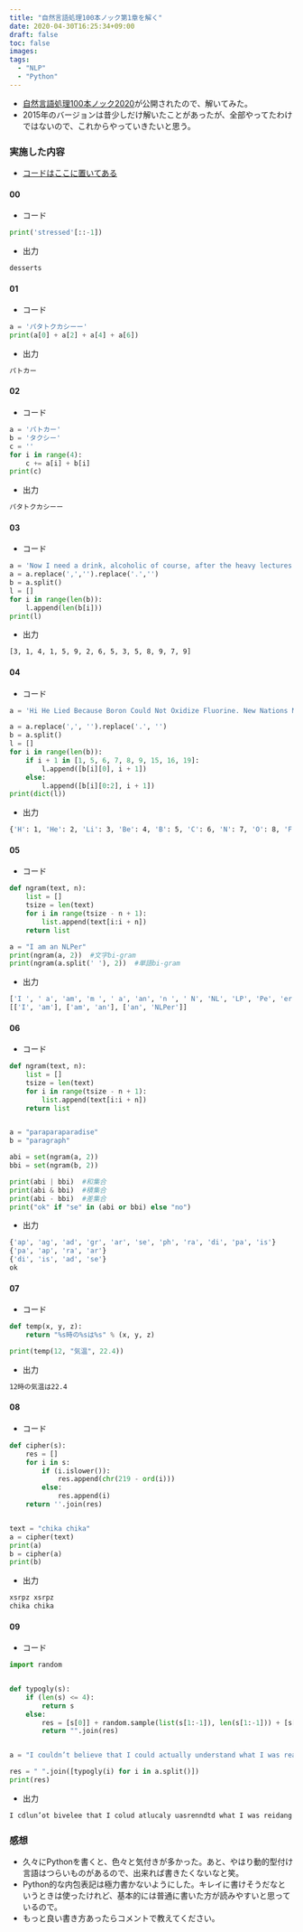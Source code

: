 ```yaml
---
title: "自然言語処理100本ノック第1章を解く"
date: 2020-04-30T16:25:34+09:00
draft: false
toc: false
images:
tags: 
  - "NLP"
  - "Python"
---
```



* [自然言語処理100本ノック2020](https://nlp100.github.io/ja/)が公開されたので、解いてみた。
* 2015年のバージョンは昔少しだけ解いたことがあったが、全部やってたわけではないので、これからやっていきたいと思う。


### 実施した内容
* [コードはここに置いてある](https://github.com/takumi34/nlp_100)

#### 00
* コード
```py
print('stressed'[::-1])
```
* 出力
```bash
desserts
```
#### 01
* コード
```py
a = 'パタトクカシーー'
print(a[0] + a[2] + a[4] + a[6])
```
* 出力
```bash
パトカー
```
#### 02
* コード
```py
a = 'パトカー'
b = 'タクシー'
c = ''
for i in range(4):
    c += a[i] + b[i]
print(c)


```
* 出力
```bash
パタトクカシーー
```


#### 03
* コード
```py
a = 'Now I need a drink, alcoholic of course, after the heavy lectures involving quantum mechanics.'
a = a.replace(',','').replace('.','')
b = a.split()
l = []
for i in range(len(b)):
    l.append(len(b[i]))
print(l)
```
* 出力
```bash
[3, 1, 4, 1, 5, 9, 2, 6, 5, 3, 5, 8, 9, 7, 9]
```

#### 04
* コード
```py
a = 'Hi He Lied Because Boron Could Not Oxidize Fluorine. New Nations Might Also Sign Peace Security Clause. Arthur King Can.'

a = a.replace(',', '').replace('.', '')
b = a.split()
l = []
for i in range(len(b)):
    if i + 1 in [1, 5, 6, 7, 8, 9, 15, 16, 19]:
        l.append([b[i][0], i + 1])
    else:
        l.append([b[i][0:2], i + 1])
print(dict(l))
```
* 出力
```bash
{'H': 1, 'He': 2, 'Li': 3, 'Be': 4, 'B': 5, 'C': 6, 'N': 7, 'O': 8, 'F': 9, 'Ne': 10, 'Na': 11, 'Mi': 12, 'Al': 13, 'Si': 14, 'P': 15, 'S': 16, 'Cl': 17, 'Ar': 18, 'K': 19, 'Ca': 20}
```

#### 05
* コード
```py
def ngram(text, n):
    list = []
    tsize = len(text)
    for i in range(tsize - n + 1):
        list.append(text[i:i + n])
    return list

a = "I am an NLPer"
print(ngram(a, 2))  #文字bi-gram
print(ngram(a.split(' '), 2))  #単語bi-gram
```
* 出力
```bash
['I ', ' a', 'am', 'm ', ' a', 'an', 'n ', ' N', 'NL', 'LP', 'Pe', 'er']
[['I', 'am'], ['am', 'an'], ['an', 'NLPer']]
```
#### 06
* コード
```py
def ngram(text, n):
    list = []
    tsize = len(text)
    for i in range(tsize - n + 1):
        list.append(text[i:i + n])
    return list


a = "paraparaparadise"
b = "paragraph"

abi = set(ngram(a, 2))
bbi = set(ngram(b, 2))

print(abi | bbi)  #和集合
print(abi & bbi)  #積集合
print(abi - bbi)  #差集合
print("ok" if "se" in (abi or bbi) else "no")
```
* 出力
```bash
{'ap', 'ag', 'ad', 'gr', 'ar', 'se', 'ph', 'ra', 'di', 'pa', 'is'}
{'pa', 'ap', 'ra', 'ar'}
{'di', 'is', 'ad', 'se'}
ok
``` 


#### 07
* コード
```py
def temp(x, y, z):
    return "%s時の%sは%s" % (x, y, z)

print(temp(12, "気温", 22.4))

```
* 出力
```bash
12時の気温は22.4
```

#### 08
* コード
```py
def cipher(s):
    res = []
    for i in s:
        if (i.islower()):
            res.append(chr(219 - ord(i)))
        else:
            res.append(i)
    return ''.join(res)


text = "chika chika"
a = cipher(text)
print(a)
b = cipher(a)
print(b)

```
* 出力
```bash
xsrpz xsrpz
chika chika
```


#### 09
* コード
```py
import random


def typogly(s):
    if (len(s) <= 4):
        return s
    else:
        res = [s[0]] + random.sample(list(s[1:-1]), len(s[1:-1])) + [s[-1]]
        return "".join(res)


a = "I couldn’t believe that I could actually understand what I was reading : the phenomenal power of the human mind ."

res = " ".join([typogly(i) for i in a.split()])
print(res)
```
* 出力
```bash
I cdlun’ot bivelee that I colud atlucaly uasrenndtd what I was reidang : the peahnemonl poewr of the haumn mind .
```


### 感想

* 久々にPythonを書くと、色々と気付きが多かった。あと、やはり動的型付け言語はつらいものがあるので、出来れば書きたくないなと笑。
* Python的な内包表記は極力書かないようにした。キレイに書けそうだなというときは使ったけれど、基本的には普通に書いた方が読みやすいと思っているので。
* もっと良い書き方あったらコメントで教えてください。